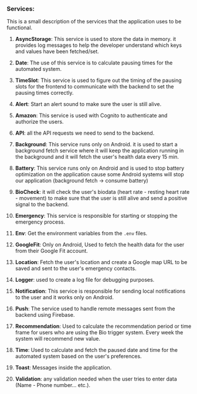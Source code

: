 ### Services:

This is a small description of the services that the application uses to be functional.

1. **AsyncStorage**: This service is used to store the data in memory. it provides log messages to help the developer understand which keys and values have been fetched/set.

2. **Date**: The use of this service is to calculate pausing times for the automated system.

3. **TimeSlot**: This service is used to figure out the timing of the pausing slots for the frontend to communicate with the backend to set the pausing times correctly.

4. **Alert**: Start an alert sound to make sure the user is still alive.

5. **Amazon**: This service is used with Cognito to authenticate and authorize the users.

6. **API**: all the API requests we need to send to the backend.

7. **Background**: This service runs only on Android. it is used to start a background fetch service where it will keep the application running in the background and it will fetch the user's health data every 15 min.

8. **Battery**: This service runs only on Android and is used to stop battery optimization on the application cause some Android systems will stop our application (background fetch -> consume battery)

9. **BioCheck**: it will check the user's biodata (heart rate - resting heart rate - movement) to make sure that the user is still alive and send a positive signal to the backend.

10. **Emergency**: This service is responsible for starting or stopping the emergency process.

11. **Env**: Get the environment variables from the `.env` files.

12. **GoogleFit**: Only on Android, Used to fetch the health data for the user from their Google Fit account.

13. **Location**: Fetch the user's location and create a Google map URL to be saved and sent to the user's emergency contacts.

14. **Logger**: used to create a log file for debugging purposes.

15. **Notification**: This service is responsible for sending local notifications to the user and it works only on Android.

16. **Push**: The service used to handle remote messages sent from the backend using Firebase.

17. **Recommendation**: Used to calculate the recommendation period or time frame for users who are using the Bio trigger system. Every week the system will recommend new value.

18. **Time**: Used to calculate and fetch the paused date and time for the automated system based on the user's preferences.

19. **Toast**: Messages inside the application.

20. **Validation**: any validation needed when the user tries to enter data (Name - Phone number... etc.).
